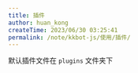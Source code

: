 ```yaml
---
title: 插件
author: huan_kong
createTime: 2023/06/30 03:25:41
permalink: /note/kkbot-js/使用/插件/
---
```


默认插件文件在 `plugins` 文件夹下
